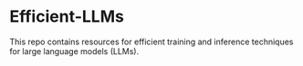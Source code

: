 # Efficient-LLMs

This repo contains resources for efficient training and inference techniques for large language models (LLMs).


